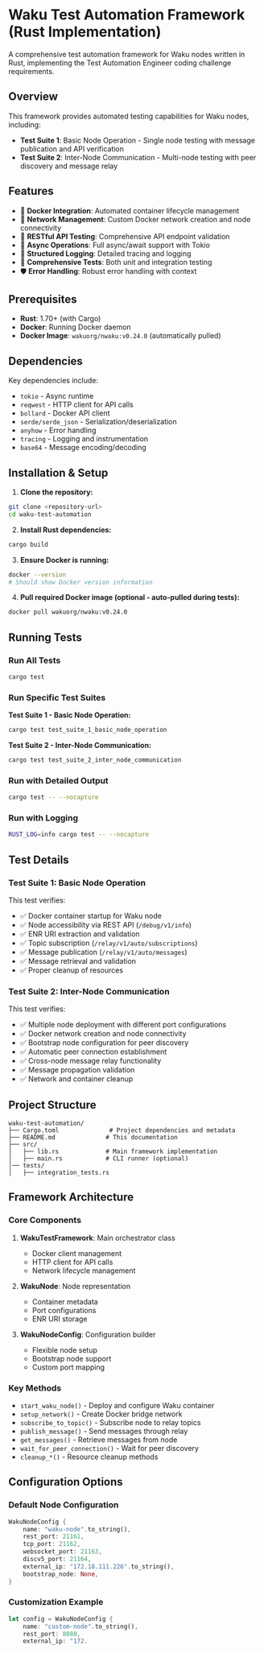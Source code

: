 # Waku Test Automation Framework (Rust Implementation)

A comprehensive test automation framework for Waku nodes written in Rust, implementing the Test Automation Engineer coding challenge requirements.

## Overview

This framework provides automated testing capabilities for Waku nodes, including:
- **Test Suite 1**: Basic Node Operation - Single node testing with message publication and API verification
- **Test Suite 2**: Inter-Node Communication - Multi-node testing with peer discovery and message relay

## Features

- 🐳 **Docker Integration**: Automated container lifecycle management
- 🔗 **Network Management**: Custom Docker network creation and node connectivity
- 📡 **RESTful API Testing**: Comprehensive API endpoint validation
- 🔄 **Async Operations**: Full async/await support with Tokio
- 📝 **Structured Logging**: Detailed tracing and logging
- 🧪 **Comprehensive Tests**: Both unit and integration testing
- 🛡️ **Error Handling**: Robust error handling with context

## Prerequisites

- **Rust**: 1.70+ (with Cargo)
- **Docker**: Running Docker daemon
- **Docker Image**: `wakuorg/nwaku:v0.24.0` (automatically pulled)

## Dependencies

Key dependencies include:
- `tokio` - Async runtime
- `reqwest` - HTTP client for API calls
- `bollard` - Docker API client
- `serde/serde_json` - Serialization/deserialization
- `anyhow` - Error handling
- `tracing` - Logging and instrumentation
- `base64` - Message encoding/decoding

## Installation & Setup

1. **Clone the repository:**
```bash
git clone <repository-url>
cd waku-test-automation
```

2. **Install Rust dependencies:**
```bash
cargo build
```

3. **Ensure Docker is running:**
```bash
docker --version
# Should show Docker version information
```

4. **Pull required Docker image (optional - auto-pulled during tests):**
```bash
docker pull wakuorg/nwaku:v0.24.0
```

## Running Tests

### Run All Tests
```bash
cargo test
```

### Run Specific Test Suites

**Test Suite 1 - Basic Node Operation:**
```bash
cargo test test_suite_1_basic_node_operation
```

**Test Suite 2 - Inter-Node Communication:**
```bash
cargo test test_suite_2_inter_node_communication
```

### Run with Detailed Output
```bash
cargo test -- --nocapture
```

### Run with Logging
```bash
RUST_LOG=info cargo test -- --nocapture
```

## Test Details

### Test Suite 1: Basic Node Operation

This test verifies:
- ✅ Docker container startup for Waku node
- ✅ Node accessibility via REST API (`/debug/v1/info`)
- ✅ ENR URI extraction and validation
- ✅ Topic subscription (`/relay/v1/auto/subscriptions`)
- ✅ Message publication (`/relay/v1/auto/messages`)
- ✅ Message retrieval and validation
- ✅ Proper cleanup of resources

### Test Suite 2: Inter-Node Communication

This test verifies:
- ✅ Multiple node deployment with different port configurations
- ✅ Docker network creation and node connectivity
- ✅ Bootstrap node configuration for peer discovery
- ✅ Automatic peer connection establishment
- ✅ Cross-node message relay functionality
- ✅ Message propagation validation
- ✅ Network and container cleanup

## Project Structure

```
waku-test-automation/
├── Cargo.toml              # Project dependencies and metadata
├── README.md              # This documentation
├── src/
│   ├── lib.rs             # Main framework implementation
│   ├── main.rs            # CLI runner (optional)
│── tests/
│   ├── integration_tests.rs  
```

## Framework Architecture

### Core Components

1. **WakuTestFramework**: Main orchestrator class
   - Docker client management
   - HTTP client for API calls
   - Network lifecycle management

2. **WakuNode**: Node representation
   - Container metadata
   - Port configurations
   - ENR URI storage

3. **WakuNodeConfig**: Configuration builder
   - Flexible node setup
   - Bootstrap node support
   - Custom port mapping

### Key Methods

- `start_waku_node()` - Deploy and configure Waku container
- `setup_network()` - Create Docker bridge network
- `subscribe_to_topic()` - Subscribe node to relay topics
- `publish_message()` - Send messages through relay
- `get_messages()` - Retrieve messages from node
- `wait_for_peer_connection()` - Wait for peer discovery
- `cleanup_*()` - Resource cleanup methods

## Configuration Options

### Default Node Configuration
```rust
WakuNodeConfig {
    name: "waku-node".to_string(),
    rest_port: 21161,
    tcp_port: 21162, 
    websocket_port: 21163,
    discv5_port: 21164,
    external_ip: "172.18.111.226".to_string(),
    bootstrap_node: None,
}
```

### Customization Example
```rust
let config = WakuNodeConfig {
    name: "custom-node".to_string(),
    rest_port: 8080,
    external_ip: "172.